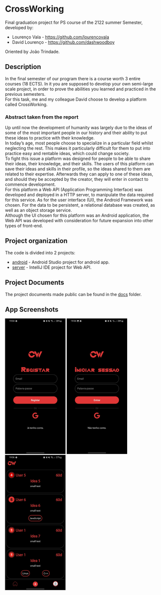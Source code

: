 # CrossWorking

Final graduation project for PS course of the 2122 summer Semester, developed by:

* Lourenço Vala - https://github.com/lourencovala
* David Lourenço - https://github.com/dashwoodboy

Oriented by João Trindade.

## Description

In the final semester of our program there is a course worth 3 entire courses (18 ECTS). In it you are supposed to develop your own semi-large scale project, in order to prove the abilities you learned and practiced in the previous semesters.  
For this task, me and my colleague David choose to develop a platform called CrossWorking.

### Abstract taken from the report

Up until now the development of humanity was largely due to the ideas of some of the 
most important people in our history and their ability to put these ideas to practice with their 
knowledge.  
In today’s age, most people choose to specialize in a particular field whilst neglecting the 
rest. This makes it particularly difficult for them to put into practice easy and rentable ideas, which could change society.  
To fight this issue a platform was designed for people to be able to share their ideas, their 
knowledge, and their skills. The users of this platform can save their ideas and skills in their 
profile, so the ideas shared to them are related to their expertise. Afterwards they can apply to one of these ideas, and should they be accepted by the creator, they will enter in contact to commence development.  
For this platform a Web API (Application Programming Interface) was developed and 
deployed in a HTTP server, to manipulate the data required for this service. As for the user 
interface (UI), the Android Framework was chosen. For the data to be persistent, a relational 
database was created, as well as an object storage service.  
Although the UI chosen for this platform was an Android application, the Web API was 
developed with consideration for future expansion into other types of front-end.

## Project organization

The code is divided into 2 projects:

* [android](android/) - Android Studio project for android app.
* [server](server/) - IntelliJ IDE project for Web API.

## Project Documents

The project documents made public can be found in the [docs](docs) folder.

## App Screenshots

<img src="./register.jpeg" alt="register" width="200"/> <img src="./login.jpeg" alt="login" width="200"/> <img src="./feed.jpeg" alt="feed" width="200"/>
